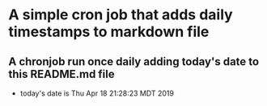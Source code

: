 A simple cron job that adds daily timestamps to markdown file
============================================================
## A chronjob run once daily adding today's date to this README.md file
* today's date is Thu Apr 18 21:28:23 MDT 2019
